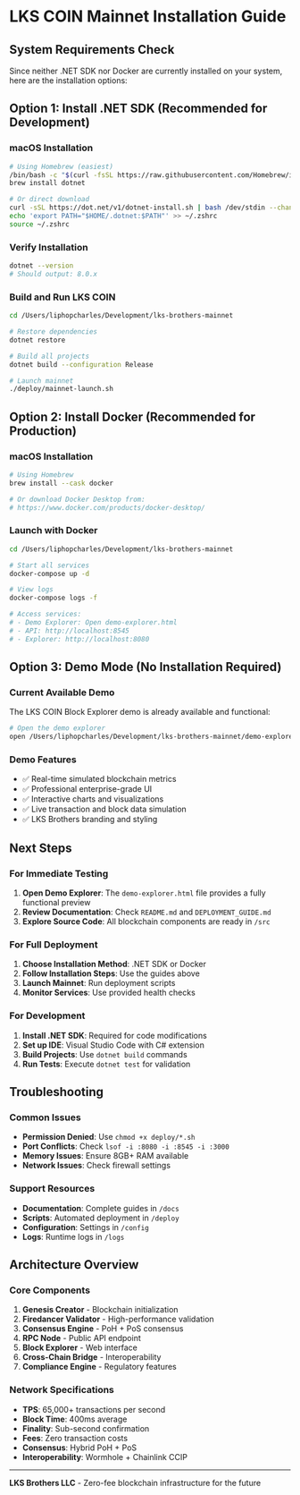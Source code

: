 # LKS COIN Mainnet Installation Guide

## System Requirements Check

Since neither .NET SDK nor Docker are currently installed on your system, here are the installation options:

## Option 1: Install .NET SDK (Recommended for Development)

### macOS Installation
```bash
# Using Homebrew (easiest)
/bin/bash -c "$(curl -fsSL https://raw.githubusercontent.com/Homebrew/install/HEAD/install.sh)"
brew install dotnet

# Or direct download
curl -sSL https://dot.net/v1/dotnet-install.sh | bash /dev/stdin --channel 8.0
echo 'export PATH="$HOME/.dotnet:$PATH"' >> ~/.zshrc
source ~/.zshrc
```

### Verify Installation
```bash
dotnet --version
# Should output: 8.0.x
```

### Build and Run LKS COIN
```bash
cd /Users/liphopcharles/Development/lks-brothers-mainnet

# Restore dependencies
dotnet restore

# Build all projects
dotnet build --configuration Release

# Launch mainnet
./deploy/mainnet-launch.sh
```

## Option 2: Install Docker (Recommended for Production)

### macOS Installation
```bash
# Using Homebrew
brew install --cask docker

# Or download Docker Desktop from:
# https://www.docker.com/products/docker-desktop/
```

### Launch with Docker
```bash
cd /Users/liphopcharles/Development/lks-brothers-mainnet

# Start all services
docker-compose up -d

# View logs
docker-compose logs -f

# Access services:
# - Demo Explorer: Open demo-explorer.html
# - API: http://localhost:8545
# - Explorer: http://localhost:8080
```

## Option 3: Demo Mode (No Installation Required)

### Current Available Demo
The LKS COIN Block Explorer demo is already available and functional:

```bash
# Open the demo explorer
open /Users/liphopcharles/Development/lks-brothers-mainnet/demo-explorer.html
```

### Demo Features
- ✅ Real-time simulated blockchain metrics
- ✅ Professional enterprise-grade UI
- ✅ Interactive charts and visualizations
- ✅ Live transaction and block data simulation
- ✅ LKS Brothers branding and styling

## Next Steps

### For Immediate Testing
1. **Open Demo Explorer**: The `demo-explorer.html` file provides a fully functional preview
2. **Review Documentation**: Check `README.md` and `DEPLOYMENT_GUIDE.md`
3. **Explore Source Code**: All blockchain components are ready in `/src`

### For Full Deployment
1. **Choose Installation Method**: .NET SDK or Docker
2. **Follow Installation Steps**: Use the guides above
3. **Launch Mainnet**: Run deployment scripts
4. **Monitor Services**: Use provided health checks

### For Development
1. **Install .NET SDK**: Required for code modifications
2. **Set up IDE**: Visual Studio Code with C# extension
3. **Build Projects**: Use `dotnet build` commands
4. **Run Tests**: Execute `dotnet test` for validation

## Troubleshooting

### Common Issues
- **Permission Denied**: Use `chmod +x deploy/*.sh`
- **Port Conflicts**: Check `lsof -i :8080 -i :8545 -i :3000`
- **Memory Issues**: Ensure 8GB+ RAM available
- **Network Issues**: Check firewall settings

### Support Resources
- **Documentation**: Complete guides in `/docs`
- **Scripts**: Automated deployment in `/deploy`
- **Configuration**: Settings in `/config`
- **Logs**: Runtime logs in `/logs`

## Architecture Overview

### Core Components
1. **Genesis Creator** - Blockchain initialization
2. **Firedancer Validator** - High-performance validation
3. **Consensus Engine** - PoH + PoS consensus
4. **RPC Node** - Public API endpoint
5. **Block Explorer** - Web interface
6. **Cross-Chain Bridge** - Interoperability
7. **Compliance Engine** - Regulatory features

### Network Specifications
- **TPS**: 65,000+ transactions per second
- **Block Time**: 400ms average
- **Finality**: Sub-second confirmation
- **Fees**: Zero transaction costs
- **Consensus**: Hybrid PoH + PoS
- **Interoperability**: Wormhole + Chainlink CCIP

---

**LKS Brothers LLC** - Zero-fee blockchain infrastructure for the future
